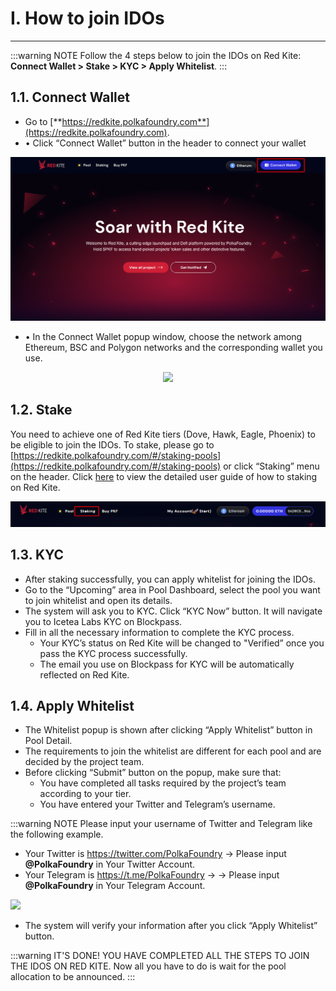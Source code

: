 # I. How to join IDOs

---

:::warning NOTE
Follow the 4 steps below to join the IDOs on Red Kite: **Connect Wallet > Stake > KYC > Apply Whitelist**.
:::

## 1.1. Connect Wallet

* Go to [**https://redkite.polkafoundry.com**](https://redkite.polkafoundry.com).
* •	Click “Connect Wallet” button in the header to connect your wallet

<img src="./image110.png" width="700"/>

* •	In the Connect Wallet popup window, choose the network among Ethereum, BSC and Polygon networks and the corresponding wallet you use.

<div align="center">
   <img src="./image111.jpg" height="400" />
</div>

## 1.2. Stake

You need to achieve one of Red Kite tiers (Dove, Hawk, Eagle, Phoenix) to be eligible to join the IDOs. To stake, please go to [https://redkite.polkafoundry.com/#/staking-pools](https://redkite.polkafoundry.com/#/staking-pools) or click “Staking” menu on the header. Click [here](https://redkite-faq.polkafoundry.com/guides/guide_staking.html#vi-staking) to view the detailed user guide of how to staking on Red Kite.

<img src="./image112.png" width="700"/>

## 1.3. KYC

* After staking successfully, you can apply whitelist for joining the IDOs. 
* Go to the “Upcoming” area in Pool Dashboard, select the pool you want to join whitelist and open its details. 
* The system will ask you to KYC. Click “KYC Now” button. It will navigate you to Icetea Labs KYC on Blockpass.
* Fill in all the necessary information to complete the KYC process.
  * Your KYC’s status on Red Kite will be changed to "Verified” once you pass the KYC process successfully.
  * The email you use on Blockpass for KYC will be automatically reflected on Red Kite.

## 1.4. Apply Whitelist

* The Whitelist popup is shown after clicking “Apply Whitelist” button in Pool Detail.
* The requirements to join the whitelist are different for each pool and are decided by the project team.
* Before clicking “Submit” button on the popup, make sure that:
  * You have completed all tasks required by the project’s team according to your tier.
  * You have entered your Twitter and Telegram’s username.

:::warning NOTE
Please input your username of Twitter and Telegram like the following example.
* Your Twitter is https://twitter.com/PolkaFoundry -> Please input **@PolkaFoundry** in Your Twitter Account.
* Your Telegram is https://t.me/PolkaFoundry -> -> Please input **@PolkaFoundry** in Your Telegram Account.

<img src="./image113.png" width="700"/>

* The system will verify your information after you click “Apply Whitelist” button.

:::warning IT'S DONE! YOU HAVE COMPLETED ALL THE STEPS TO JOIN THE IDOS ON RED KITE.
Now all you have to do is wait for the pool allocation to be announced.
:::